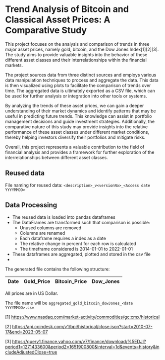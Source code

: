 # Trend Analysis of Bitcoin and Classical Asset Prices: A Comparative Study

This project focuses on the analysis and comparison of trends in three major asset prices, namely gold, bitcoin, and the Dow Jones Index[1][2][3]. The study aims to provide valuable insights into the behavior of these different asset classes and their interrelationships within the financial markets.

The project sources data from three distinct sources and employs various data manipulation techniques to process and aggregate the data. This data is then visualized using plots to facilitate the comparison of trends over time. The aggregated data is ultimately exported as a CSV file, which can be used for further analysis or integration into other tools or systems.

By analyzing the trends of these asset prices, we can gain a deeper understanding of their market dynamics and identify patterns that may be useful in predicting future trends. This knowledge can assist in portfolio management decisions and guide investment strategies. Additionally, the comparative nature of this study may provide insights into the relative performance of these asset classes under different market conditions, thereby helping investors diversify their portfolios and mitigate risks.

Overall, this project represents a valuable contribution to the field of financial analysis and provides a framework for further exploration of the interrelationships between different asset classes.


## Reused data
File naming for reused data:
`<description>_v<versionNo>_<Access date YYYYMMDD>`


## Data Processing
* The reused data is loaded into pandas dataframes
* The DataFrames are transformed such that comparison is possible:
  * Unused columns are removed
  * Columns are renamed
  * Each dataframe requires a index as a date
  * The relative change in percent for each row is calculated
  * The timeframe considered is 2014-01-01 to 2022-01-01
* These dataframes are aggregated, plotted and stored in the csv file
* 
The generated file contains the following structure:

| Date | Gold_Price | Bitcoin_Price | Dow_Jones |
|------|------------|---------------|-----------|

All prices are in US Dollar.

The file name will be `aggregated_gold_bitcoin_dowJones_<date YYYYMMDD>.csv`


[1] https://www.nasdaq.com/market-activity/commodities/gc:cmx/historical

[2] https://api.coindesk.com/v1/bpi/historical/close.json?start=2010-07-17&end=2023-05-07

[3] https://query1.finance.yahoo.com/v7/finance/download/%5EDJI?period1=1271433600&period2=1651900800&interval=1d&events=history&includeAdjustedClose=true


